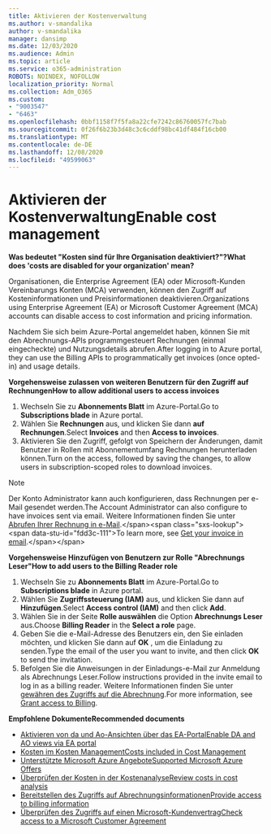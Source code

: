 ```yaml
---
title: Aktivieren der Kostenverwaltung
ms.author: v-smandalika
author: v-smandalika
manager: dansimp
ms.date: 12/03/2020
ms.audience: Admin
ms.topic: article
ms.service: o365-administration
ROBOTS: NOINDEX, NOFOLLOW
localization_priority: Normal
ms.collection: Adm_O365
ms.custom:
- "9003547"
- "6463"
ms.openlocfilehash: 0bbf1158f7f5fa8a22cfe7242c86760057fc7bab
ms.sourcegitcommit: 0f26f6b23b3d48c3c6cddf98bc41df484f16cb00
ms.translationtype: MT
ms.contentlocale: de-DE
ms.lasthandoff: 12/08/2020
ms.locfileid: "49599063"
---
```

# <a name="enable-cost-management"></a><span data-ttu-id="fdd3c-102">Aktivieren der Kostenverwaltung</span><span class="sxs-lookup"><span data-stu-id="fdd3c-102">Enable cost management</span></span>

<span data-ttu-id="fdd3c-103">**Was bedeutet "Kosten sind für Ihre Organisation deaktiviert?"?**</span><span class="sxs-lookup"><span data-stu-id="fdd3c-103">**What does 'costs are disabled for your organization' mean?**</span></span>

<span data-ttu-id="fdd3c-104">Organisationen, die Enterprise Agreement (EA) oder Microsoft-Kunden Vereinbarungs Konten (MCA) verwenden, können den Zugriff auf Kosteninformationen und Preisinformationen deaktivieren.</span><span class="sxs-lookup"><span data-stu-id="fdd3c-104">Organizations using Enterprise Agreement (EA) or Microsoft Customer Agreement (MCA) accounts can disable access to cost information and pricing information.</span></span>

<span data-ttu-id="fdd3c-105">Nachdem Sie sich beim Azure-Portal angemeldet haben, können Sie mit den Abrechnungs-APIs programmgesteuert Rechnungen (einmal eingecheckte) und Nutzungsdetails abrufen.</span><span class="sxs-lookup"><span data-stu-id="fdd3c-105">After logging in to Azure portal, they can use the Billing APIs to programmatically get invoices (once opted-in) and usage details.</span></span>

<span data-ttu-id="fdd3c-106">**Vorgehensweise zulassen von weiteren Benutzern für den Zugriff auf Rechnungen**</span><span class="sxs-lookup"><span data-stu-id="fdd3c-106">**How to allow additional users to access invoices**</span></span>

1. <span data-ttu-id="fdd3c-107">Wechseln Sie zu **Abonnements Blatt** im Azure-Portal.</span><span class="sxs-lookup"><span data-stu-id="fdd3c-107">Go to **Subscriptions blade** in Azure portal.</span></span>
2. <span data-ttu-id="fdd3c-108">Wählen Sie **Rechnungen** aus, und klicken Sie dann **auf Rechnungen**.</span><span class="sxs-lookup"><span data-stu-id="fdd3c-108">Select **Invoices** and then **Access to invoices**.</span></span>
3. <span data-ttu-id="fdd3c-109">Aktivieren Sie den Zugriff, gefolgt von Speichern der Änderungen, damit Benutzer in Rollen mit Abonnementumfang Rechnungen herunterladen können.</span><span class="sxs-lookup"><span data-stu-id="fdd3c-109">Turn on the access, followed by saving the changes, to allow users in subscription-scoped roles to download invoices.</span></span>

> [!NOTE]
> <span data-ttu-id="fdd3c-110">Der Konto Administrator kann auch konfigurieren, dass Rechnungen per e-Mail gesendet werden.</span><span class="sxs-lookup"><span data-stu-id="fdd3c-110">The Account Administrator can also configure to have invoices sent via email.</span></span> <span data-ttu-id="fdd3c-111">Weitere Informationen finden Sie unter [Abrufen Ihrer Rechnung in e-Mail](https://docs.microsoft.com/azure/cost-management-billing/manage/download-azure-invoice-daily-usage-date?).</span><span class="sxs-lookup"><span data-stu-id="fdd3c-111">To learn more, see [Get your invoice in email](https://docs.microsoft.com/azure/cost-management-billing/manage/download-azure-invoice-daily-usage-date?).</span></span>

<span data-ttu-id="fdd3c-112">**Vorgehensweise Hinzufügen von Benutzern zur Rolle "Abrechnungs Leser"**</span><span class="sxs-lookup"><span data-stu-id="fdd3c-112">**How to add users to the Billing Reader role**</span></span>

1. <span data-ttu-id="fdd3c-113">Wechseln Sie zu **Abonnements Blatt** im Azure-Portal.</span><span class="sxs-lookup"><span data-stu-id="fdd3c-113">Go to **Subscriptions blade** in Azure portal.</span></span>
2. <span data-ttu-id="fdd3c-114">Wählen Sie **Zugriffssteuerung (IAM)** aus, und klicken Sie dann auf **Hinzufügen**.</span><span class="sxs-lookup"><span data-stu-id="fdd3c-114">Select **Access control (IAM)** and then click **Add**.</span></span>
3. <span data-ttu-id="fdd3c-115">Wählen Sie in der Seite **Rolle auswählen** die Option **Abrechnungs Leser** aus.</span><span class="sxs-lookup"><span data-stu-id="fdd3c-115">Choose **Billing Reader** in the **Select a role** page.</span></span>
4. <span data-ttu-id="fdd3c-116">Geben Sie die e-Mail-Adresse des Benutzers ein, den Sie einladen möchten, und klicken Sie dann auf **OK** , um die Einladung zu senden.</span><span class="sxs-lookup"><span data-stu-id="fdd3c-116">Type the email of the user you want to invite, and then click **OK** to send the invitation.</span></span>
5. <span data-ttu-id="fdd3c-117">Befolgen Sie die Anweisungen in der Einladungs-e-Mail zur Anmeldung als Abrechnungs Leser.</span><span class="sxs-lookup"><span data-stu-id="fdd3c-117">Follow instructions provided in the invite email to log in as a billing reader.</span></span> <span data-ttu-id="fdd3c-118">Weitere Informationen finden Sie unter [gewähren des Zugriffs auf die Abrechnung](https://docs.microsoft.com/azure/cost-management-billing/manage/manage-billing-access?WT.mc_id=Portal-Microsoft_Azure_Support#opt-in).</span><span class="sxs-lookup"><span data-stu-id="fdd3c-118">For more information, see [Grant access to Billing](https://docs.microsoft.com/azure/cost-management-billing/manage/manage-billing-access?WT.mc_id=Portal-Microsoft_Azure_Support#opt-in).</span></span>

<span data-ttu-id="fdd3c-119">**Empfohlene Dokumente**</span><span class="sxs-lookup"><span data-stu-id="fdd3c-119">**Recommended documents**</span></span>

- [<span data-ttu-id="fdd3c-120">Aktivieren von da und Ao-Ansichten über das EA-Portal</span><span class="sxs-lookup"><span data-stu-id="fdd3c-120">Enable DA and AO views via EA portal</span></span>](https://docs.microsoft.com/azure/cost-management-billing/costs/assign-access-acm-data?WT.mc_id=Portal-Microsoft_Azure_Support#enable-access-to-costs-in-the-ea-portal)
- [<span data-ttu-id="fdd3c-121">Kosten im Kosten Management</span><span class="sxs-lookup"><span data-stu-id="fdd3c-121">Costs included in Cost Management</span></span>](https://docs.microsoft.com/azure/cost-management-billing/costs/understand-cost-mgt-data?WT.mc_id=Portal-Microsoft_Azure_Support#costs-included-in-cost-management)
- [<span data-ttu-id="fdd3c-122">Unterstützte Microsoft Azure Angebote</span><span class="sxs-lookup"><span data-stu-id="fdd3c-122">Supported Microsoft Azure Offers</span></span>](https://docs.microsoft.com/azure/cost-management-billing/costs/understand-cost-mgt-data?WT.mc_id=Portal-Microsoft_Azure_Support#supported-microsoft-azure-offers)
- [<span data-ttu-id="fdd3c-123">Überprüfen der Kosten in der Kostenanalyse</span><span class="sxs-lookup"><span data-stu-id="fdd3c-123">Review costs in cost analysis</span></span>](https://docs.microsoft.com/azure/cost-management-billing/costs/quick-acm-cost-analysis?WT.mc_id=Portal-Microsoft_Azure_Support&tabs=azure-portal#review-costs-in-cost-analysis)
- [<span data-ttu-id="fdd3c-124">Bereitstellen des Zugriffs auf Abrechnungsinformationen</span><span class="sxs-lookup"><span data-stu-id="fdd3c-124">Provide access to billing information</span></span>](https://docs.microsoft.com/azure/cost-management-billing/manage/manage-billing-access?WT.mc_id=Portal-Microsoft_Azure_Support)
- [<span data-ttu-id="fdd3c-125">Überprüfen des Zugriffs auf einen Microsoft-Kundenvertrag</span><span class="sxs-lookup"><span data-stu-id="fdd3c-125">Check access to a Microsoft Customer Agreement</span></span>](https://docs.microsoft.com/azure/cost-management-billing/manage/download-azure-invoice-daily-usage-date?WT.mc_id=Portal-Microsoft_Azure_Support#check-access-to-a-microsoft-customer-agreement)






